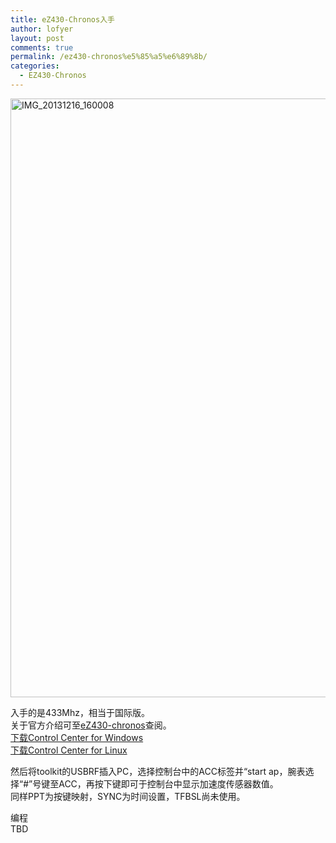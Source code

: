 ```yaml
---
title: eZ430-Chronos入手
author: lofyer
layout: post
comments: true
permalink: /ez430-chronos%e5%85%a5%e6%89%8b/
categories:
  - EZ430-Chronos
---
```

<a href="http://blog.lofyer.org/2013/12/ez430-chronos%e5%85%a5%e6%89%8b/img_20131216_160008/" rel="attachment wp-att-2641"><img src="http://blog.lofyer.org/wp-content/uploads/IMG_20131216_160008-1024x958.jpg" alt="IMG_20131216_160008" width="1024" height="958" class="alignnone size-large wp-image-2641" /></a>

入手的是433Mhz，相当于国际版。  
关于官方介绍可至<a href="http://processors.wiki.ti.com/index.php/EZ430-Chronos" title="eZ430-chronos" target="_blank">eZ430-chronos</a>查阅。  
<a href="http://www.ti.com/lit/zip/slac341" title="SLAC341" target="_blank">下载Control Center for Windows</a>  
<a href="http://www.ti.com/lit/zip/slac388" title="SLAC388" target="_blank">下载Control Center for Linux</a>

然后将toolkit的USBRF插入PC，选择控制台中的ACC标签并“start ap，腕表选择“#”号键至ACC，再按下键即可于控制台中显示加速度传感器数值。  
同样PPT为按键映射，SYNC为时间设置，TFBSL尚未使用。

编程  
TBD